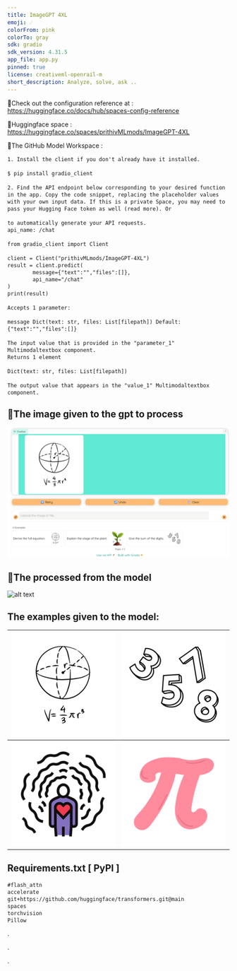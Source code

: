 ```yaml
---
title: ImageGPT 4XL
emoji: ☄️
colorFrom: pink
colorTo: gray
sdk: gradio
sdk_version: 4.31.5
app_file: app.py
pinned: true
license: creativeml-openrail-m
short_description: Analyze, solve, ask ..
---
```


🚀Check out the configuration reference at : https://huggingface.co/docs/hub/spaces-config-reference

🚀Huggingface space : https://huggingface.co/spaces/prithivMLmods/ImageGPT-4XL

🚀The GitHub Model Workspace : 

    1. Install the client if you don't already have it installed.
    
    $ pip install gradio_client
    
    2. Find the API endpoint below corresponding to your desired function in the app. Copy the code snippet, replacing the placeholder values with your own input data. If this is a private Space, you may need to pass your Hugging Face token as well (read more). Or
    
    to automatically generate your API requests.
    api_name: /chat
    
    from gradio_client import Client
    
    client = Client("prithivMLmods/ImageGPT-4XL")
    result = client.predict(
    		message={"text":"","files":[]},
    		api_name="/chat"
    )
    print(result)
    
    Accepts 1 parameter:
    
    message Dict(text: str, files: List[filepath]) Default: {"text":"","files":[]}
    
    The input value that is provided in the "parameter_1" Multimodaltextbox component.
    Returns 1 element
    
    Dict(text: str, files: List[filepath])
    
    The output value that appears in the "value_1" Multimodaltextbox component.

## 🌚The image given to the gpt to process

![alt text](assets/11.png)

## 🌝The processed from the model

![alt text](assets/12.png)

## The examples given to the model: 

| ![Image 1](assets/images/1.png) | ![Image 2](assets/images/2.png) |
|---------------------------------|---------------------------------|
| ![Image 3](assets/images/3.png) | ![Image 4](assets/images/4.png) |

## Requirements.txt [ PyPI ]

    #flash_attn
    accelerate
    git+https://github.com/huggingface/transformers.git@main
    spaces
    torchvision
    Pillow


.

.

.
